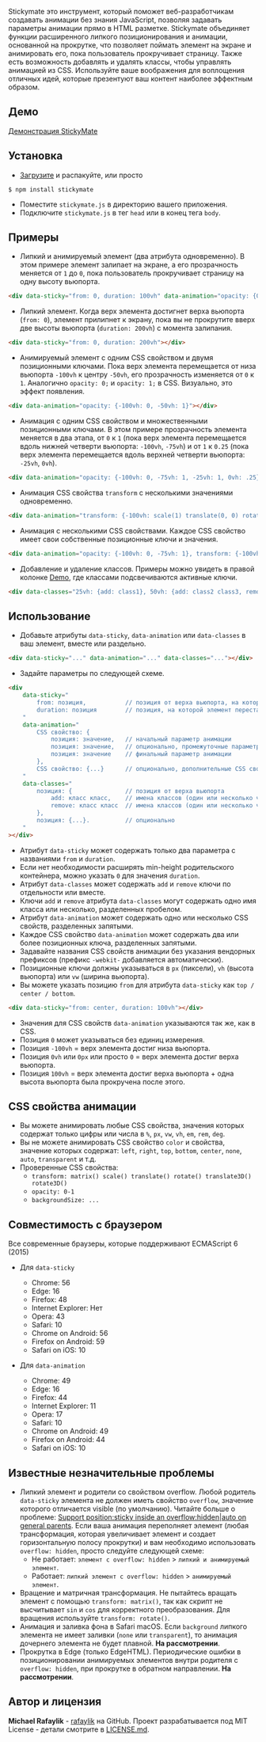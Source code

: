 Stickymate это инструмент, который поможет веб-разработчикам создавать анимации без знания JavaScript, позволяя задавать параметры анимации прямо в HTML разметке. Stickymate объединяет функции расширенного липкого позиционирования и анимации, основанной на прокрутке, что позволяет поймать элемент на экране и анимировать его, пока пользователь прокручивает страницу. Также есть возможность добавлять и удалять классы, чтобы управлять анимацией из CSS. Используйте ваше воображения для воплощения отличных идей, которые презентуют ваш контент наиболее эффектным образом.

## Демо

[Демонстрация StickyMate](https://rafaylik.github.io/stickymate/)

## Установка

- [Загрузите](https://github.com/rafaylik/stickymate/archive/master.zip) и распакуйте, или просто
```
$ npm install stickymate
```
- Поместите `stickymate.js` в директорию вашего приложения.
- Подключите `stickymate.js` в тег `head` или в конец тега `body`.

## Примеры

- Липкий и анимируемый элемент (два атрибута одновременно). В этом примере элемент залипает на экране, а его прозрачность меняется от `1` до `0`, пока пользователь прокручивает страницу на одну высоту вьюпорта.
``` html
<div data-sticky="from: 0, duration: 100vh" data-animation="opacity: {0: 1, 100vh: 0}"></div>
```

- Липкий элемент. Когда верх элемента достигнет верха вьюпорта (`from: 0`), элемент прилипнет к экрану, пока вы не прокрутите вверх две высоты вьюпорта (`duration: 200vh`) с момента залипания.
``` html
<div data-sticky="from: 0, duration: 200vh"></div>
```

- Анимируемый элемент с одним CSS свойством и двумя позиционными ключами. Пока верх элемента перемещается от низа вьюпорта `-100vh` к центру `-50vh`, его прозрачность изменяется от `0` к `1`. Аналогично `opacity: 0;` и `opacity: 1;` в CSS. Визуально, это эффект появления.
``` html
<div data-animation="opacity: {-100vh: 0, -50vh: 1}"></div>
```

- Анимация с одним CSS свойством и множественными позиционными ключами. В этом примере прозрачность элемента меняется в два этапа, от `0` к `1` (пока верх элемента перемещается вдоль нижней четверти вьюпорта: `-100vh`, `-75vh`) и от `1` к `0.25` (пока верх элемента перемещается вдоль верхней четверти вьюпорта: `-25vh`, `0vh`).
``` html
<div data-animation="opacity: {-100vh: 0, -75vh: 1, -25vh: 1, 0vh: .25}"></div>
```

- Анимация CSS свойства `transform` с несколькими значениями одновременно.
``` html
<div data-animation="transform: {-100vh: scale(1) translate(0, 0) rotate(0), -50vh: scale(.5) translate(50%, 0) rotate(22.5deg)}"></div>
```

- Анимация с несколькими CSS свойствами. Каждое CSS свойство имеет свои собственные позиционные ключи и значения.
``` html
<div data-animation="opacity: {-100vh: 0, -75vh: 1}, transform: {-100vh: scale(.75), -50vh: scale(1)}"></div>
```

- Добавление и удаление классов. Примеры можно увидеть в правой колонке [Demo](https://rafaylik.github.io/stickymate/), где классами подсвечиваются активные ключи.
``` html
<div data-classes="25vh: {add: class1}, 50vh: {add: class2 class3, remove: class1}, 75vh: {remove: class2 class3}"></div>
```

## Использование

- Добавьте атрибуты `data-sticky`, `data-animation` или `data-classes` в ваш элемент, вместе или раздельно.
``` html
<div data-sticky="..." data-animation="..." data-classes="..."></div>
```
- Задайте параметры по следующей схеме.
``` html
<div
    data-sticky="
        from: позиция,           // позиция от верха вьюпорта, на которой элемент залипнет на экране
        duration: позиция        // позиция, на которой элемент перестанет быть липким (фактически, расширяя min-height родительского контейнера, тем самым резервируя место для прокрутки)
    "
    data-animation="
        CSS свойство: {
            позиция: значение,   // начальный параметр анимации
            позиция: значение,   // опционально, промежуточные параметры
            позиция: значение    // финальный параметр анимации
        },
        CSS свойство: {...}      // опционально, дополнительные CSS свойства
    "
    data-classes="
        позиция: {               // позиция от верха вьюпорта
            add: класс класс,    // имена классов (один или несколько через пробел), которые будут добавлены
            remove: класс класс  // имена классов (один или несколько через пробел), которые будут удалены
        },
        позиция: {...}.          // опционально
    "
></div>
```
- Атрибут `data-sticky` может содержать только два параметра с названиями `from` и `duration`.
- Если нет необходимости расширять min-height родительского контейнера, можно указать `0` для значения `duration`.
- Атрибут `data-classes` может содержать `add` и `remove` ключи по отдельности или вместе.
- Ключи `add` и `remove` атрибута `data-classes` могут содержать одно имя класса или несколько, разделенных пробелом.
- Атрибут `data-animation` может содержать одно или несколько CSS свойств, разделенных запятыми.
- Каждое CSS свойство `data-animation` может содержать два или более позиционных ключа, разделенных запятыми.
- Задавайте названия CSS свойств анимации без указания вендорных префиксов (префикс `-webkit-` добавляется автоматически).
- Позиционные ключи должны указываться в `px` (пиксели), `vh` (высота вьюпорта) или `vw` (ширина вьюпорта).
- Вы можете указать позицию `from` для атрибута `data-sticky` как `top / center / bottom`.
``` html
<div data-sticky="from: center, duration: 100vh"></div>
```
- Значения для CSS свойств `data-animation` указываются так же, как в CSS.
- Позиция `0` может указываться без единиц измерения.
- Позиция `-100vh` = верх элемента достиг низа вьюпорта.
- Позиция `0vh` или `0px` или просто `0` = верх элемента достиг верха вьюпорта.
- Позиция `100vh` = верх элемента достиг верха вьюпорта + одна высота вьюпорта была прокручена после этого.

## CSS свойства анимации

- Вы можете анимировать любые CSS свойства, значения которых содержат только цифры или числа в `%`, `px`, `vw`, `vh`, `em`, `rem`, `deg`.
- Вы не можете анимировать CSS свойство `color` и свойства, значение которых содержат: `left`, `right`, `top`, `bottom`, `center`, `none`, `auto`, `transparent` и т.д.
- Проверенные CSS свойства:
    - `transform: matrix() scale() translate() rotate() translate3D() rotate3D()`
    - `opacity: 0-1`
    - `backgroundSize: ...`

## Совместимость с браузером

Все современные браузеры, которые поддерживают ECMAScript 6 (2015)

- Для `data-sticky`
    - Chrome: 56
    - Edge: 16
    - Firefox: 48
    - Internet Explorer: Нет
    - Opera: 43
    - Safari: 10
    - Chrome on Android: 56
    - Firefox on Android: 59
    - Safari on iOS: 10

- Для `data-animation`
    - Chrome: 49
    - Edge: 16
    - Firefox: 44
    - Internet Explorer: 11
    - Opera: 17
    - Safari: 10
    - Chrome on Android: 49
    - Firefox on Android: 44
    - Safari on iOS: 10

## Известные незначительные проблемы

- Липкий элемент и родители со свойством overflow. Любой родитель `data-sticky` элемента не должен иметь свойство `overflow`, значение которого отличается visible (по умолчанию). Читайте больше о проблеме: [Support position:sticky inside an overflow:hidden|auto on general parents](https://github.com/w3c/csswg-drafts/issues/865). Если ваша анимация переполняет элемент (любая трансформация, которая увеличивает элемент и создает горизонтальную полосу прокрутки) и вам необходимо использовать `overflow: hidden`, просто следуйте следующей схеме:
    - Не работает: `элемент с overflow: hidden` \> `липкий и анимируемый элемент`.
    - Работает: `липкий элемент с overflow: hidden` \> `анимируемый элемент`.
- Вращение и матричная трансформация. Не пытайтесь вращать элемент с помощью `transform: matrix()`, так как скрипт не высчитывает `sin` и `cos` для корректного преобразования. Для вращения используйте `transform: rotate()`.
- Анимация и заливка фона в Safari macOS. Если `background` липкого элемента не имеет заливки (`none` или `transparent`), то анимация дочернего элемента не будет плавной. **На рассмотрении**.
- Прокрутка в Edge (только EdgeHTML). Периодические ошибки в позиционировании анимируемых элементов внутри родителя с `overflow: hidden`, при прокрутке в обратном направлении. **На рассмотрении**.

## Автор и лицензия

**Michael Rafaylik** - [rafaylik](https://github.com/rafaylik) на GitHub. Проект разрабатывается под MIT License - детали смотрите в [LICENSE.md](./LICENSE).